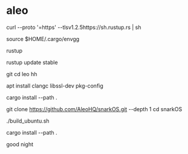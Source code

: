 # aleo
curl --proto '=https' --tlsv1.2.5https://sh.rustup.rs | sh

source $HOME/.cargo/envgg

rustup 

rustup update stable

git
cd leo hh

apt install clangc libssl-dev pkg-config

cargo install --path .

git clone https://github.com/AleoHQ/snarkOS.git --depth 1
cd snarkOS

./build_ubuntu.sh

cargo install --path .


good night
